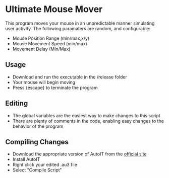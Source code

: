 # Ultimate Mouse Mover
This program moves your mouse in an unpredictable manner simulating user activity. The following paramaters are random, and configurable: 
- Mouse Position Range (min/max,x/y)
- Mouse Movement Speed (min/max)
- Movement Delay (Min/Max)


## Usage

- Download and run the executable in the /release folder
- Your mouse will begin moving
- Press {escape} to terminate the program

## Editing
- The global variables are the easiest way to make changes to this script
- There are plenty of comments in the code, enabling easy changes to the behavior of the program

## Compiling Changes
- Download the appropriate version of AutoIT from the [official site](https://www.autoitscript.com/site/autoit/downloads/)
- Install AutoIT
- Right click your edited .au3 file
- Select "Compile Script"
